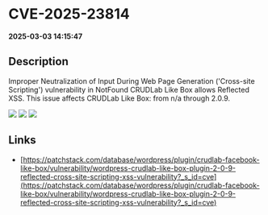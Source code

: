 # CVE-2025-23814

**2025-03-03 14:15:47**

## Description
Improper Neutralization of Input During Web Page Generation ('Cross-site Scripting') vulnerability in NotFound CRUDLab Like Box allows Reflected XSS. This issue affects CRUDLab Like Box: from n/a through 2.0.9.

![](https://img.shields.io/static/v1?label=Score&message=7.1&color=red)
![](https://img.shields.io/static/v1?label=Severity&message=HIGH&color=red)
![](https://img.shields.io/static/v1?label=CWE&message=XSS&color=green)

## Links
- [https://patchstack.com/database/wordpress/plugin/crudlab-facebook-like-box/vulnerability/wordpress-crudlab-like-box-plugin-2-0-9-reflected-cross-site-scripting-xss-vulnerability?_s_id=cve](https://patchstack.com/database/wordpress/plugin/crudlab-facebook-like-box/vulnerability/wordpress-crudlab-like-box-plugin-2-0-9-reflected-cross-site-scripting-xss-vulnerability?_s_id=cve)
